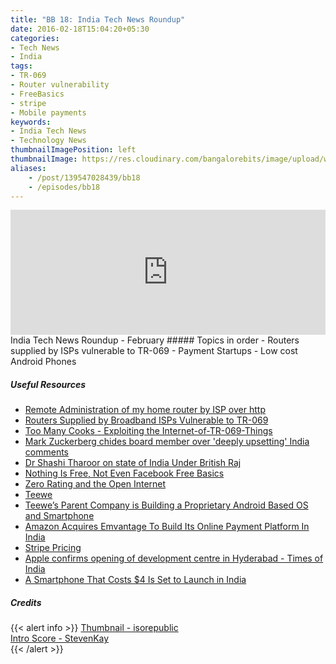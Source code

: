 ```yaml
---
title: "BB 18: India Tech News Roundup"
date: 2016-02-18T15:04:20+05:30
categories:
- Tech News
- India
tags:
- TR-069
- Router vulnerability
- FreeBasics
- stripe
- Mobile payments
keywords:
- India Tech News
- Technology News
thumbnailImagePosition: left
thumbnailImage: https://res.cloudinary.com/bangalorebits/image/upload/w_600,h_600,c_fill,r_50/v1518006932/bb-episode-assets/bb-news-thumbnail_wk4v4x.png
aliases:
    - /post/139547028439/bb18
    - /episodes/bb18
---
```

<iframe frameborder='0' height='200px' scrolling='no' seamless src='https://embed.simplecast.com/80019729?color=f5f5f5' width='100%'></iframe>
<BR>
India Tech News Roundup - February
<!--more-->
##### Topics in order
- Routers supplied by ISPs vulnerable to TR-069
- Payment Startups
- Low cost Android Phones

##### Useful Resources
*   [Remote Administration of my home router by ISP over http](https://flic.kr/p/Ed3AXS)
*   [Routers Supplied by Broadband ISPs Vulnerable to TR-069](http://www.routercheck.com/2014/08/14/major-problems-tr-069/)
*   [Too Many Cooks - Exploiting the Internet-of-TR-069-Things](https://www.youtube.com/watch?v=gFP5YcvQsKM)
*   [Mark Zuckerberg chides board member over 'deeply upsetting' India comments](http://www.theguardian.com/technology/2016/feb/10/facebook-investor-marc-andreessen-apology-offensive-india-tweet-net-neutrality-free-basics)
*   [Dr Shashi Tharoor on state of India Under British Raj](https://www.youtube.com/watch?v=f7CW7S0zxv4)
*   [Nothing Is Free, Not Even Facebook Free Basics](http://om.co/2016/02/08/nothing-is-free-not-even-facebook-free-basics/)
*   [Zero Rating and the Open Internet](https://blog.lizardwrangler.com/2015/05/06/zero-rating-and-the-open-internet/)
*   [Teewe](http://teewe.in//)
*   [Teewe’s Parent Company is Building a Proprietary Android Based OS and Smartphone](http://techpp.com/2016/01/21/creo-android-smartphone/)
*   [Amazon Acquires Emvantage To Build Its Online Payment Platform In India](http://techcrunch.com/2016/02/16/amazon-acquires-emvantage-to-build-its-online-payment-platform-in-india/)
*   [Stripe Pricing](https://stripe.com/us/pricing)
*   [Apple confirms opening of development centre in Hyderabad - Times of India](http://timesofindia.indiatimes.com/tech/tech-news/Apple-confirms-opening-of-development-centre-in-Hyderabad/articleshow/51008769.cms)
*   [A Smartphone That Costs $4 Is Set to Launch in India](http://time.com/4226992/india-cheapest-smartphone-freedom-251/)


##### Credits

{{< alert info  >}}
  [Thumbnail - isorepublic](https://isorepublic.com) <BR>
  [Intro Score - StevenKay](https://plus.google.com/+StevenKay_Detachment)<BR>
{{< /alert >}}
